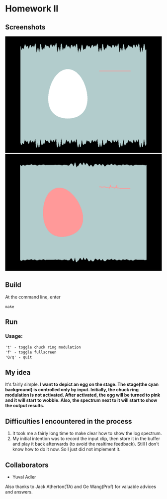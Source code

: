 # Homework II


## Screenshots
![Screenshots](screenshots/onlyInput.png)
![Screenshots](screenshots/input+ringMod.png)


## Build 

At the command line, enter
	
	make


## Run
### Usage:

````
't' - toggle chuck ring modulation
'f' - toggle fullscreen
'Q/q' - quit
````

## My idea  
It's fairly simple.
**I want to depict an egg on the stage. The stage(the cyan background) is controlled only by input. Initially, the chuck ring modulation is not activated. After activated, the egg will be turned to pink and it will start to wobble. Also, the spectrum next to it will start to show the output results.**


## Difficulties I encountered in the process

1. It took me a fairly long time to make clear how to show the log spectrum.
2. My initial intention was to record the input clip, then store it in the buffer and play it back afterwards (to avoid the realtime feedback). Still I don't know how to do it now. So I just did not implement it.


## Collaborators
* Yuval Adler

Also thanks to Jack Atherton(TA) and Ge Wang(Prof) for valuable advices and answers.